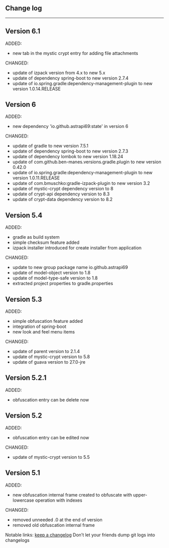 ## Change log
----------------------

Version 6.1
-------------

ADDED:

- new tab in the mystic crypt entry for adding file attachments

CHANGED:

- update of izpack version from 4.x to new 5.x
- update of dependency spring-boot to new version 2.7.4
- update of io.spring.gradle:dependency-management-plugin to new version 1.0.14.RELEASE

Version 6
-------------

ADDED:

- new dependency 'io.github.astrapi69:state' in version 6

CHANGED:

- update of gradle to new version 7.5.1
- update of dependency spring-boot to new version 2.7.3
- update of dependency lombok to new version 1.18.24
- update of com.github.ben-manes.versions.gradle.plugin to new version 0.42.0
- update of io.spring.gradle:dependency-management-plugin to new version 1.0.11.RELEASE
- update of com.bmuschko:gradle-izpack-plugin to new version 3.2
- update of mystic-crypt dependency version to 8
- update of crypt-api dependency version to 8.3
- update of crypt-data dependency version to 8.2

Version 5.4
-------------

ADDED:

- gradle as build system
- simple checksum feature added
- izpack installer introduced for create installer from application

CHANGED:

- update to new group package name io.github.astrapi69
- update of model-object version to 1.8
- update of model-type-safe version to 1.8
- extracted project properties to gradle.properties

Version 5.3
-------------

ADDED:

- simple obfuscation feature added
- integration of spring-boot
- new look and feel menu items


CHANGED:

- update of parent version to 2.1.4
- update of mystic-crypt version to 5.8
- update of guava version to 27.0-jre

Version 5.2.1
-------------

ADDED:

- obfuscation entry can be delete now

Version 5.2
-------------

ADDED:

- obfuscation entry can be edited now

CHANGED:

- update of mystic-crypt version to 5.5

Version 5.1
-------------

ADDED:

- new obfuscation internal frame created to obfuscate with upper- lowercase operation with indexes

CHANGED:

- removed unneeded .0 at the end of version
- removed old obfuscation internal frame


Notable links:
[keep a changelog](http://keepachangelog.com/en/1.0.0/) Don’t let your friends dump git logs into changelogs
